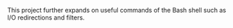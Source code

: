 This project further expands on useful commands of the Bash shell such as I/O redirections and filters.
